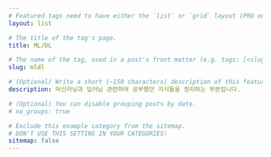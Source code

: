 ```yaml
---
# Featured tags need to have either the `list` or `grid` layout (PRO only).
layout: list

# The title of the tag's page.
title: ML/DL

# The name of the tag, used in a post's front matter (e.g. tags: [<slug>]).
slug: mldl

# (Optional) Write a short (~150 characters) description of this featured tag.
description: 머신러닝과 딥러닝 관련하여 공부했던 지식들을 정리하는 부분입니다.

# (Optional) You can disable grouping posts by date.
# no_groups: true

# Exclude this example category from the sitemap.
# DON'T USE THIS SETTING IN YOUR CATEGORIES!
sitemap: false
---
```

